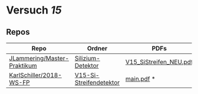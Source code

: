 # Versuch *15*

## Repos

|                               Repo                               |                                                 Ordner                                                  |                                                                                   PDFs                                                                                   |
|------------------------------------------------------------------|---------------------------------------------------------------------------------------------------------|--------------------------------------------------------------------------------------------------------------------------------------------------------------------------|
|[JLammering/Master-Praktikum](../repo/JLammering/Master-Praktikum)|[Silizium-Detektor](https://github.com/JLammering/Master-Praktikum/tree/master/Silizium-Detektor)        |[V15_SiStreifen_NEU.pdf](https://docs.google.com/viewer?url=https://raw.githubusercontent.com/JLammering/Master-Praktikum/master/Silizium-Detektor/V15_SiStreifen_NEU.pdf)|
|[KarlSchiller/2018-WS-FP](../repo/KarlSchiller/2018-WS-FP)        |[V15-Si-Streifendetektor](https://github.com/KarlSchiller/2018-WS-FP/tree/master/V15-Si-Streifendetektor)|[main.pdf](https://docs.google.com/viewer?url=https://raw.githubusercontent.com/NicoWeio/awesome-ap-pdfs/main/KarlSchiller%E2%88%952018-WS-FP/15/main.pdf) \*             |
